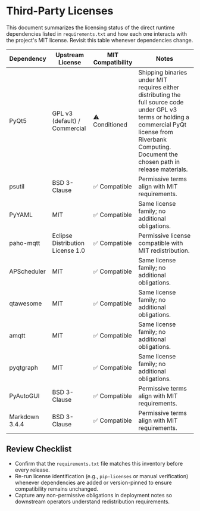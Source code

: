# Third-Party Licenses

This document summarizes the licensing status of the direct runtime dependencies listed in `requirements.txt` and how each one interacts with the project's MIT license. Revisit this table whenever dependencies change.

| Dependency | Upstream License | MIT Compatibility | Notes |
| --- | --- | --- | --- |
| PyQt5 | GPL v3 (default) / Commercial | ⚠️ Conditioned | Shipping binaries under MIT requires either distributing the full source code under GPL v3 terms or holding a commercial PyQt license from Riverbank Computing. Document the chosen path in release materials. |
| psutil | BSD 3-Clause | ✅ Compatible | Permissive terms align with MIT requirements. |
| PyYAML | MIT | ✅ Compatible | Same license family; no additional obligations. |
| paho-mqtt | Eclipse Distribution License 1.0 | ✅ Compatible | Permissive license compatible with MIT redistribution. |
| APScheduler | MIT | ✅ Compatible | Same license family; no additional obligations. |
| qtawesome | MIT | ✅ Compatible | Same license family; no additional obligations. |
| amqtt | MIT | ✅ Compatible | Same license family; no additional obligations. |
| pyqtgraph | MIT | ✅ Compatible | Same license family; no additional obligations. |
| PyAutoGUI | BSD 3-Clause | ✅ Compatible | Permissive terms align with MIT requirements. |
| Markdown 3.4.4 | BSD 3-Clause | ✅ Compatible | Permissive terms align with MIT requirements. |

## Review Checklist

* Confirm that the `requirements.txt` file matches this inventory before every release.
* Re-run license identification (e.g., `pip-licenses` or manual verification) whenever dependencies are added or version-pinned to ensure compatibility remains unchanged.
* Capture any non-permissive obligations in deployment notes so downstream operators understand redistribution requirements.
